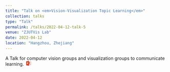 ```yaml
---
title: "Talk on <em>Vision-Visualization Topic Learning</em>"
collection: talks
type: "Talk"
permalink: /talks/2022-04-12-talk-5
venue: "ZJUTVis Lab"
date: 2022-04-12
location: "Hangzhou, Zhejiang"
---
```


A Talk for computer vision groups and visualization groups to communicate learning.&nbsp;&nbsp;<a href="http://TongLi97.github.io/files/GroupMeetingReport202204.pptx"><img src="/images/ppt.png" weight="15px" height="15px"/></a>                       
